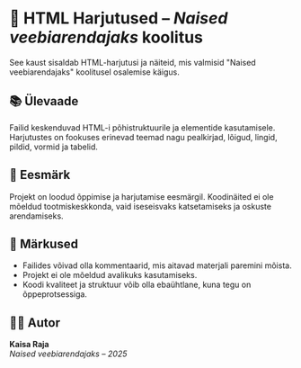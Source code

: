 # 🧱 HTML Harjutused – *Naised veebiarendajaks* koolitus

See kaust sisaldab HTML-harjutusi ja näiteid, mis valmisid "Naised veebiarendajaks" koolitusel osalemise käigus.

## 📚 Ülevaade

Failid keskenduvad HTML-i põhistruktuurile ja elementide kasutamisele. Harjutustes on fookuses erinevad teemad nagu pealkirjad, lõigud, lingid, pildid, vormid ja tabelid.

## 🎯 Eesmärk

Projekt on loodud õppimise ja harjutamise eesmärgil. Koodinäited ei ole mõeldud tootmiskeskkonda, vaid iseseisvaks katsetamiseks ja oskuste arendamiseks.

## 📝 Märkused

- Failides võivad olla kommentaarid, mis aitavad materjali paremini mõista.
- Projekt ei ole mõeldud avalikuks kasutamiseks.
- Koodi kvaliteet ja struktuur võib olla ebaühtlane, kuna tegu on õppeprotsessiga.

## 👩‍💻 Autor

**Kaisa Raja**  
*Naised veebiarendajaks – 2025*
